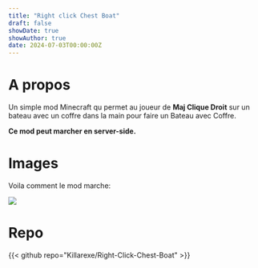 ```yaml
---
title: "Right click Chest Boat"
draft: false
showDate: true
showAuthor: true
date: 2024-07-03T00:00:00Z
---
```


# A propos 

Un simple mod Minecraft qu permet au joueur de **Maj Clique Droit** sur un bateau avec un coffre dans la main pour faire un Bateau avec Coffre.

**Ce mod peut marcher en server-side.**

# Images

Voila comment le mod marche:

![](https://cdn.modrinth.com/data/eV0rTOBa/images/b0098f2037a2838d1de113ce79d79f87951da8a1.gif)

# Repo

{{< github repo="Killarexe/Right-Click-Chest-Boat" >}}
